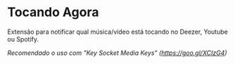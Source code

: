 # Tocando Agora #

Extensão para notificar qual música/vídeo está tocando no Deezer, Youtube ou Spotify.

*Recomendado o uso com "Key Socket Media Keys" (https://goo.gl/XCIzG4)*